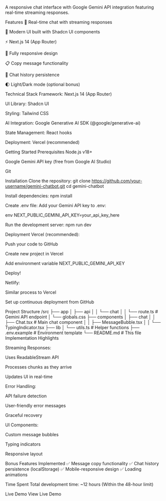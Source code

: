 A responsive chat interface with Google Gemini API integration featuring real-time streaming responses.

Features
💬 Real-time chat with streaming responses

🎨 Modern UI built with Shadcn UI components

⚡ Next.js 14 (App Router)

📱 Fully responsive design

📋 Copy message functionality

🔄 Chat history persistence

🌓 Light/Dark mode (optional bonus)

Technical Stack
Framework: Next.js 14 (App Router)

UI Library: Shadcn UI

Styling: Tailwind CSS

AI Integration: Google Generative AI SDK (@google/generative-ai)

State Management: React hooks

Deployment: Vercel (recommended)

Getting Started
Prerequisites
Node.js v18+

Google Gemini API key (free from Google AI Studio)

Git

Installation
Clone the repository:
git clone https://github.com/your-username/gemini-chatbot.git
cd gemini-chatbot

Install dependencies:
npm install

Create .env file:
Add your Gemini API key to .env:

env
NEXT_PUBLIC_GEMINI_API_KEY=your_api_key_here

Run the development server:
npm run dev

Deployment
Vercel (recommended):

Push your code to GitHub

Create new project in Vercel

Add environment variable NEXT_PUBLIC_GEMINI_API_KEY

Deploy!

Netlify:

Similar process to Vercel

Set up continuous deployment from GitHub

Project Structure
/src
├── app
│   ├── api
│   │   └── chat
│   │       └── route.ts        # Gemini API endpoint
│   └── globals.css
├── components
│   ├── chat
│   │   ├── Chat.tsx            # Main chat component
│   │   ├── MessageBubble.tsx
│   │   └── TypingIndicator.tsx
├── lib
│   └── utils.ts                # Helper functions
├── .env.example                # Environment template
└── README.md                   # This file
Implementation Highlights


Streaming Responses:

Uses ReadableStream API

Processes chunks as they arrive

Updates UI in real-time

Error Handling:

API failure detection

User-friendly error messages

Graceful recovery

UI Components:

Custom message bubbles

Typing indicators

Responsive layout

Bonus Features Implemented
✅ Message copy functionality
✅ Chat history persistence (localStorage)
✅ Mobile-responsive design
✅ Loading animations

Time Spent
Total development time: ~12 hours
(Within the 48-hour limit)

Live Demo
View Live Demo
